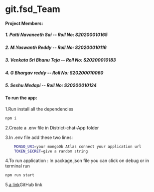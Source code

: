 # git.fsd_Team

#### Project Members:

##### 1. Patti Navaneeth Sai -- Roll No: S20200010165

##### 2. M.Yaswanth Reddy -- Roll No: S20200010116

##### 3. Venkata Sri Bhanu Teja -- Roll No: S20200010183

##### 4. G Bhargav reddy -- Roll No: S20200010060

##### 5. Seshu Medapi -- Roll No: S20200010124

#### To run the app:

1.Run install all the dependencies

```bash
npm i
```

2.Create a .env file in District-chat-App folder

3.In .env file add these two lines:

```bash
	MONGO_URI=your mongoDb Atlas connect your application url
	TOKEN_SECRET=give a random string
```

4.To run application : In package.json file you can click on debug or in terminal run

```bash
npm run start
```
5.[a link](https://github.com/Navaneeth-22/git.fsd_Team)GitHub link
